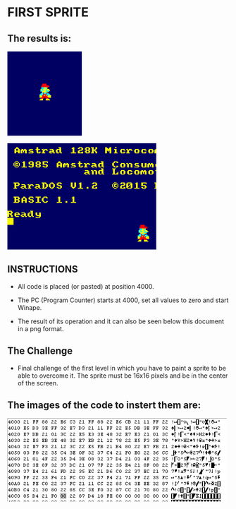# FIRST SPRITE

## The results is:

![](https://github.com/aggranadoss/amstradcpc-machine-code/blob/master/amstrad_cpc_exercises_resolved/first_sprite/mario.png)

![](https://github.com/aggranadoss/amstradcpc-machine-code/blob/master/amstrad_cpc_exercises_resolved/first_sprite/first_sprite.png)

## INSTRUCTIONS


- All code is placed (or pasted) at position 4000.

- The PC (Program Counter) starts at 4000, set all values to zero and start Winape.

- The result of its operation and it can also be seen below this document in a png format.

## The Challenge

- Final challenge of the first level in which you have to paint a sprite to be able to overcome it. The sprite must be 16x16 pixels and be in the center of the screen.


## The images of the code to instert them are:

![](https://github.com/aggranadoss/amstradcpc-machine-code/blob/master/images/first_sprite/sprite_codigo.png)